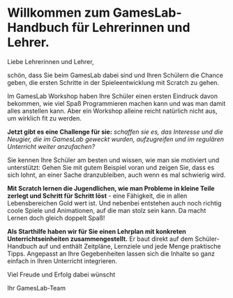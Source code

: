 # Willkommen zum GamesLab-Handbuch für Lehrerinnen und Lehrer.

Liebe Lehrerinnen und Lehrer,

schön, dass Sie beim GamesLab dabei sind und Ihren Schülern die Chance geben, die ersten Schritte in der Spieleentwicklung mit Scratch zu gehen. 

Im GamesLab Workshop haben Ihre Schüler einen ersten Eindruck davon bekommen, wie viel Spaß Programmieren machen kann und was man damit alles anstellen kann. Aber ein Workshop alleine reicht natürlich nicht aus, um wirklich fit zu werden.

**Jetzt gibt es eine Challenge  für sie:** *schaffen sie es, das Interesse und die Neugier, die im GamesLab geweckt wurden, aufzugreifen und im regulären Unterricht weiter anzufachen?* 

Sie kennen Ihre Schüler am besten und wissen, wie man sie motiviert und unterstützt: Gehen Sie mit gutem Beispiel voran und zeigen Sie, dass es sich lohnt, an einer Sache dranzubleiben, auch wenn es mal schwierig wird.

**Mit Scratch lernen die Jugendlichen, wie man Probleme in kleine Teile zerlegt und Schritt für Schritt löst** - eine Fähigkeit, die in allen Lebensbereichen Gold wert ist. Und nebenbei entstehen auch noch richtig coole Spiele und Animationen, auf die man stolz sein kann. Da macht Lernen doch gleich doppelt Spaß!

**Als Starthilfe haben wir für Sie einen Lehrplan mit konkreten Unterrichtseinheiten zusammengestellt.** Er baut direkt auf dem Schüler-Handbuch auf und enthält Zeitpläne, Lernziele und jede Menge praktische Tipps. Angepasst an Ihre Gegebenheiten lassen sich die Inhalte so ganz einfach in Ihren Unterricht integrieren.



Viel Freude und Erfolg dabei wünscht 

Ihr GamesLab-Team
